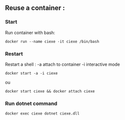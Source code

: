 


## Reuse a container :


### Start
Run container with bash:
```
docker run --name ciexe -it ciexe /bin/bash
```

### Restart

Restart a shell :
-a attach to container
-i interactive mode
```
docker start -a -i ciexe
```
ou
```
docker start ciexe && docker attach ciexe
```

### Run dotnet command
```
docker exec ciexe dotnet ciexe.dll
```